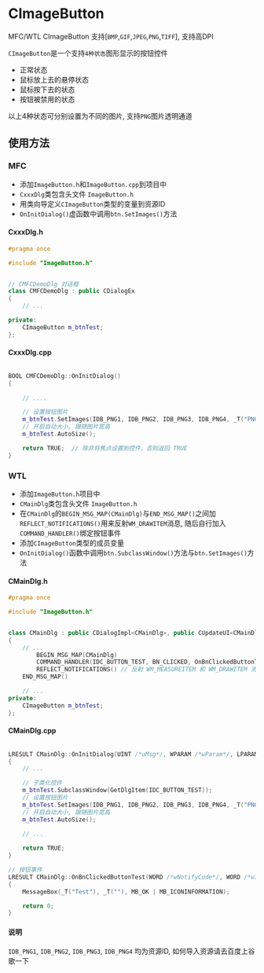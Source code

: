 # CImageButton
MFC/WTL CImageButton 支持[`BMP`,`GIF`,`JPEG`,`PNG`,`TIFF`], 支持高DPI

`CImageButton`是一个支持`4种状态`图形显示的按钮控件
+ 正常状态
+ 鼠标放上去的悬停状态
+ 鼠标按下去的状态
+ 按钮被禁用的状态

以上4种状态可分别设置为不同的图片, 支持`PNG`图片透明通道

## 使用方法
### MFC
* 添加`ImageButton.h`和`ImageButton.cpp`到项目中
* `CxxxDlg`类包含头文件 `ImageButton.h`
* 用类向导定义`CImageButton`类型的变量到资源ID
* `OnInitDialog()`虚函数中调用`btn.SetImages()`方法


#### CxxxDlg.h

```cpp
#pragma once

#include "ImageButton.h"


// CMFCDemoDlg 对话框
class CMFCDemoDlg : public CDialogEx
{
    // ...

private:
	CImageButton m_btnTest;
};
```

####  CxxxDlg.cpp

```cpp

BOOL CMFCDemoDlg::OnInitDialog()
{
	
    // ....

	// 设置按钮图片
	m_btnTest.SetImages(IDB_PNG1, IDB_PNG2, IDB_PNG3, IDB_PNG4, _T("PNG"));
	// 开启自动大小, 跟随图片宽高
	m_btnTest.AutoSize();

	return TRUE;  // 除非将焦点设置到控件，否则返回 TRUE
}
```


### WTL

* 添加`ImageButton.h`项目中
* `CMainDlg`类包含头文件 `ImageButton.h`
* 在`CMainDlg`的`BEGIN_MSG_MAP(CMainDlg)`与`END_MSG_MAP()`之间加`REFLECT_NOTIFICATIONS()`用来反射`WM_DRAWITEM`消息, 随后自行加入`COMMAND_HANDLER()`绑定按钮事件
* 添加`CImageButton`类型的成员变量
* `OnInitDialog()`函数中调用`btn.SubclassWindow()`方法与`btn.SetImages()`方法


#### CMainDlg.h

```cpp
#pragma once

#include "ImageButton.h"


class CMainDlg : public CDialogImpl<CMainDlg>, public CUpdateUI<CMainDlg>, public CMessageFilter, public CIdleHandler
{
    // ...
    	BEGIN_MSG_MAP(CMainDlg)
		COMMAND_HANDLER(IDC_BUTTON_TEST, BN_CLICKED, OnBnClickedButtonTest) // 按钮事件
		REFLECT_NOTIFICATIONS() // 反射 WM_MEASUREITEM 和 WM_DRAWITEM 消息
	END_MSG_MAP()

    // ...
private:
	CImageButton m_btnTest;
};
```

####  CMainDlg.cpp

```cpp

LRESULT CMainDlg::OnInitDialog(UINT /*uMsg*/, WPARAM /*wParam*/, LPARAM /*lParam*/, BOOL& /*bHandled*/)
{
	// ...

    // 子类化控件
	m_btnTest.SubclassWindow(GetDlgItem(IDC_BUTTON_TEST)); 
	// 设置按钮图片
	m_btnTest.SetImages(IDB_PNG1, IDB_PNG2, IDB_PNG3, IDB_PNG4, _T("PNG"));
	// 开启自动大小, 跟随图片宽高
	m_btnTest.AutoSize();

	// ...
	
	return TRUE;
}

// 按钮事件
LRESULT CMainDlg::OnBnClickedButtonTest(WORD /*wNotifyCode*/, WORD /*wID*/, HWND /*hWndCtl*/, BOOL& /*bHandled*/)
{
	MessageBox(_T("Test"), _T(""), MB_OK | MB_ICONINFORMATION);

	return 0;
}

```


#### 说明

`IDB_PNG1`, `IDB_PNG2`, `IDB_PNG3`, `IDB_PNG4` 均为资源ID, 如何导入资源请去百度上谷歌一下
